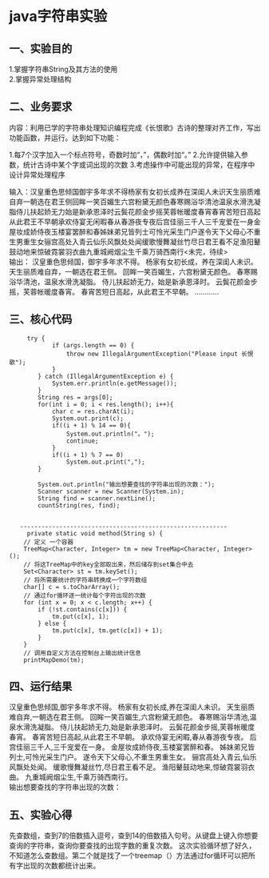 java字符串实验
========
一、实验目的
-----------
1.掌握字符串String及其方法的使用  
2.掌握异常处理结构

二、业务要求
-----------
内容：利用已学的字符串处理知识编程完成《长恨歌》古诗的整理对齐工作，写出功能函数，并运行。达到如下功能：

1.每7个汉字加入一个标点符号，奇数时加“，”，偶数时加“。”
2.允许提供输入参数，统计古诗中某个字或词出现的次数
3.考虑操作中可能出现的异常，在程序中设计异常处理程序

输入：汉皇重色思倾国御宇多年求不得杨家有女初长成养在深闺人未识天生丽质难自弃一朝选在君王侧回眸一笑百媚生六宫粉黛无颜色春寒赐浴华清池温泉水滑洗凝脂侍儿扶起娇无力始是新承恩泽时云鬓花颜金步摇芙蓉帐暖度春宵春宵苦短日高起从此君王不早朝承欢侍宴无闲暇春从春游夜专夜后宫佳丽三千人三千宠爱在一身金屋妆成娇侍夜玉楼宴罢醉和春姊妹弟兄皆列士可怜光采生门户遂令天下父母心不重生男重生女骊宫高处入青云仙乐风飘处处闻缓歌慢舞凝丝竹尽日君王看不足渔阳鼙鼓动地来惊破霓裳羽衣曲九重城阙烟尘生千乘万骑西南行<未完，待续>  
输出：
汉皇重色思倾国，御宇多年求不得。
杨家有女初长成，养在深闺人未识。
天生丽质难自弃，一朝选在君王侧。
回眸一笑百媚生，六宫粉黛无颜色。
春寒赐浴华清池，温泉水滑洗凝脂。
侍儿扶起娇无力，始是新承恩泽时。
云鬓花颜金步摇，芙蓉帐暖度春宵。
春宵苦短日高起，从此君王不早朝。
…………

三、核心代码
----------

               
         try {
	            if (args.length == 0) {
	                throw new IllegalArgumentException("Please input 长恨歌");
	            }
	        } catch (IllegalArgumentException e) {
	            System.err.println(e.getMessage());
	        }
	        String res = args[0];
	        for(int i = 0; i < res.length(); i++){
	            char c = res.charAt(i);
	            System.out.print(c);
	            if((i + 1) % 14 == 0){
	                System.out.println("。");
	                continue;
	            }
	            if((i + 1) % 7 == 0)
	                System.out.print(",");
	        }

	        System.out.println("输出想要查找的字符串出现的次数：");
	        Scanner scanner = new Scanner(System.in);
	        String find = scanner.nextLine();
	        countString(res, find);
          
         
       ----------------------------------------------------------
         private static void method(String s) {
		// 定义 一个容器
		TreeMap<Character, Integer> tm = new TreeMap<Character, Integer>();
		// 将这TreeMap中的key全部取出来，然后储存到set集合中去
		Set<Character> st = tm.keySet();
		// 将所需要统计的字符串转换成一个字符数组
		char[] c = s.toCharArray();
		// 通过for循环逐一统计每个字符出现的次数
		for (int x = 0; x < c.length; x++) {
			if (!st.contains(c[x])) {
				tm.put(c[x], 1);
			} else {
				tm.put(c[x], tm.get(c[x]) + 1);
			}
		}
		// 调用自定义方法在控制台上输出统计信息
		printMapDemo(tm);
四、运行结果
------------

汉皇重色思倾国,御宇多年求不得。
杨家有女初长成,养在深闺人未识。
天生丽质难自弃,一朝选在君王侧。
回眸一笑百媚生,六宫粉黛无颜色。
春寒赐浴华清池,温泉水滑洗凝脂。
侍儿扶起娇无力,始是新承恩泽时。
云鬓花颜金步摇,芙蓉帐暖度春宵。
春宵苦短日高起,从此君王不早朝。
承欢侍宴无闲暇,春从春游夜专夜。
后宫佳丽三千人,三千宠爱在一身。
金屋妆成娇侍夜,玉楼宴罢醉和春。
姊妹弟兄皆列士,可怜光采生门户。
遂令天下父母心,不重生男重生女。
骊宫高处入青云,仙乐风飘处处闻。
缓歌慢舞凝丝竹,尽日君王看不足。
渔阳鼙鼓动地来,惊破霓裳羽衣曲。
九重城阙烟尘生,千乘万骑西南行。  
输出想要查找的字符串出现的次数：

五、实验心得
------------
先查数组，查到7的倍数插入逗号，查到14的倍数插入句号。从键盘上键入你想要查询的字符串，查询你要查找的出现字数的重复次数。
这次实验循环想了好久，不知道怎么查数组。第二个就是找了一个treemap（）方法通过for循环可以把所有字出现的次数都统计出来。

